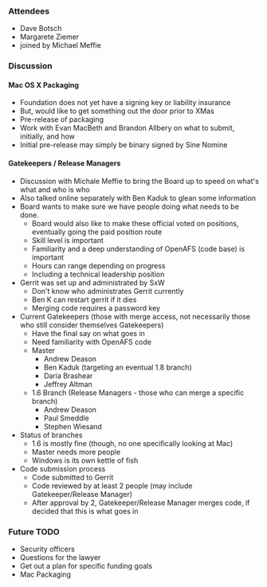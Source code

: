 ### Attendees ###

* Dave Botsch
* Margarete Ziemer
* joined by Michael Meffie

### Discussion ###

#### Mac OS X Packaging ####

* Foundation does not yet have a signing key or liability insurance
* But, would like to get something out the door prior to XMas
* Pre-release of packaging
* Work with Evan MacBeth and Brandon Allbery on what to submit, initially, and how
* Initial pre-release may simply be binary signed by Sine Nomine

#### Gatekeepers / Release Managers ####

* Discussion with Michale Meffie to bring the Board up to speed on what's what and who is who
* Also talked online separately with Ben Kaduk to glean some information
* Board wants to make sure we have people doing what needs to be done.
  * Board would also like to make these official voted on positions, eventually going the paid position route
  * Skill level is important
  * Familiarity and a deep understanding of OpenAFS (code base) is important
  * Hours can range depending on progress
  * Including a technical leadership position
* Gerrit was set up and administrated by SxW
  * Don't know who administrates Gerrit currently
  * Ben K can restart gerrit if it dies
  * Merging code requires a password key
* Current Gatekeepers (those with merge access, not necessarily those who still consider themselves Gatekeepers)
  * Have the final say on what goes in
  * Need familiarity with OpenAFS code
  * Master
    * Andrew Deason
    * Ben Kaduk (targeting an eventual 1.8 branch)
    * Daria Brashear
    * Jeffrey Altman
  * 1.6 Branch (Release Managers - those who can merge a specific branch)
    * Andrew Deason
    * Paul Smeddle
    * Stephen Wiesand
* Status of branches
  * 1.6 is mostly fine (though, no one specifically looking at Mac)
  * Master needs more people
  * Windows is its own kettle of fish
* Code submission process
  * Code submitted to Gerrit
  * Code reviewed by at least 2 people (may include Gatekeeper/Release Manager)
  * After approval by 2, Gatekeeper/Release Manager merges code, if decided that this is what goes in
  
### Future TODO ###

* Security officers
* Questions for the lawyer
* Get out a plan for specific funding goals
* Mac Packaging


